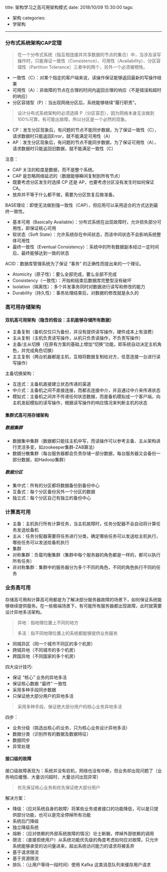 title: 架构学习之高可用架构模式
date: 2018/10/09 15:30:00
tags:
- 架构
categories:
- 学架构

---


### 分布式系统架构CAP定理

> 在一个分布式系统（指互相连接并共享数据的节点的集合）中，当涉及读写操作时，只能保证一致性（Consistence）、可用性（Availability）、分区容错性（Partition Tolerance）三者中的两个，另外一个必须被牺牲。

- 一致性（C）：对某个指定的客户端来说，读操作保证能够返回最新的写操作结果
- 可用性（A）：非故障的节点在合理的时间内返回合理的响应（不是错误和超时的响应）
- 分区容错型（P）：当出现网络分区后，系统能够继续“履行职责”。

> 设计分布式系统架构时必须选择 P（分区容忍），因为网络本身无法做到 100%可靠，有可能出故障，所以分区是一个必然的现象。

- CP：发生分区现象后，有问题的节点不能同步数据，为了保证一致性（C），请求数据时只能返回Error，就不能满足可用性（A）
- AP：发生分区现象后，有问题的节点不能同步数据，为了保证可用性（A），请求数据时只能返回旧数据，就不能满足一致性（C）

<!--more-->

注意：

- CAP 关注的粒度是数据，而不是整个系统。
- CAP 是忽略网络延迟的（数据能够瞬间复制到所有节点）
- 既要考虑分区发生时选择 CP 还是 AP，也要考虑分区没有发生时如何保证 CA。
- 放弃并不等于什么都不做，需要为分区恢复后做准备。

BASE理论：即使无法做到强一致性（CAP），但应用可以采用适合的方式达到最终一致性。

- 基本可用（Basically Available）：分布式系统在出现故障时，允许损失部分可用性，即保证核心可用
- 软状态（Soft State）：允许系统存在中间状态，而该中间状态不会影响系统整体可用性
- 最终一致性（Eventual Consistency）：系统中的所有数据副本经过一定时间后，最终能够达到一致的状态

ACID：数据库管理系统为了保证 “事务” 的正确性而提出来的一个理论。

- Atomicity（原子性）：要么全部完成，要么全部不完成
- Consistency（一致性）：开始和结束后数据库完整型没有破坏
- Isolation（隔离性）：多个并发事务同时对数据进行读写和修改的能力
- Durability（持久性）：事务处理结束后，对数据的修改就是永久的


### 高可用存储架构

#### 双机高可用架构（隐含的假设：主机能够存储所有数据）

- 主备复制（备机仅仅只为备份，并没有提供读写操作，硬件成本上有浪费）
- 主从复制（主机负责读写操作，从机只负责读操作，不负责写操作）
- 主备/主从切换（在原有方案的基础上增加“切换”功能，即系统自动决定主机角色，并完成角色切换）
- 主主复制（两台机器都是主机，互相将数据复制给对方，任意连接一台进行读写操作）

主备切换架构：

- 互连式：主备机直接建立状态传递的渠道
- 中介式：主备机之间不直接连接，而都去连接中介，并且通过中介来传递状态
- 模拟式：主备机之间并不传递任何状态数据，而是备机模拟成一个客户端，向主机发起模拟的读写操作，根据读写操作的响应情况来判断主机的状态

#### 集群式高可用存储架构

##### 数据集群

- 数据集中集群（数据都只能往主机中写，而读操作可以参考主备、主从架构进行灵活多变，如zookeeper集群-ZAB算法）
- 数据分散集群（每台服务器都会负责存储一部分数据，每台服务器又会备份一部分数据，如Hadoop集群）

##### 数据分区

- 集中式：所有的分区都将数据备份到备份中心
- 互备式：每个分区备份另外一个分区的数据
- 独立式：每个分区自己有独立的备份中心


### 计算高可用

- 主备：主机执行所有计算任务，当主机故障时，任务分配器不会自动将计算任务发送给备机
- 主从：任务分配器需要将任务进行分类，确定哪些任务可以发送给主机执行，哪些任务可以发送给备机执行
- 集群
 - 对称集群：负载均衡集群（集群中每个服务器的角色都是一样的，都可以执行所有任务）
 - 非对称集群：集群中的服务器分为多个不同的角色，不同的角色执行不同的任务

### 业务高可用

存储高可用和计算高可用都是为了解决部分服务器故障的场景下，如何保证系统能够继续提供服务。在一些极端场景下，有可能所有服务器都出现故障，此时就需要设计异地多活架构。

> 异地：指地理位置上不同的地方
> 
> 多活：指不同地理位置上的系统都能够提供业务服务

- 同城异区（同一个城市不同区的多个机房）
- 跨城异地（不同城市的多个机房）
- 跨国异地（不同国家的多个机房）

四大设计技巧:

- 保证 “核心” 业务的异地多活
- 保证核心数据 “最终” 一致性
- 采用多种手段同步数据
- 只保证绝大部分用户的异地多活

> 采用多种手段，保证绝大部分用户的核心业务异地多活

四步：

- 业务分级（挑选出核心的业务，只为核心业务设计异地多活）
- 数据分类（识别所有的数据及数据特征）
- 数据同步
- 异常处理

#### 接口级的故障

接口级故障表现为：系统并没有宕机，网络也没有中断，但业务却出现问题了（业务响应缓慢、大量访问超时、大量访问出现异常）

> 优先保证核心业务和优先保证绝大部分用户

解决方案：

- 降级：（应对系统自身的故障）将某些业务或者接口的功能降低，可以是只提供部分功能，也可以是完全停掉所有功能
 - 系统后门降级
 - 独立降级系统
- 熔断：（应对依赖的外部系统故障的情况）壮士断腕，停掉外部依赖的调用
- 限流：（直接拒绝用户）从系统功能优先级的角度考虑如何应对故障，只允许系统能够承受的访问量进来，超出系统访问能力的请求将被丢弃
 - 基于请求限流
 - 基于资源限流
- 排队：（让用户等待一段时间）使用 Kafka 这类消息队列来缓存用户请求






